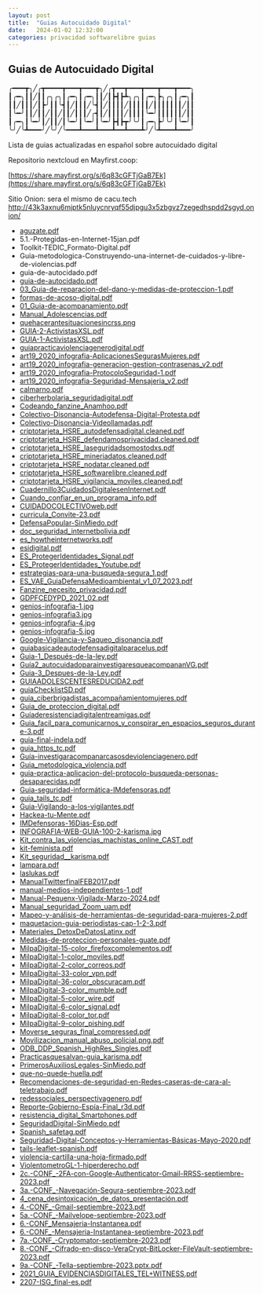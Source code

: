 ```yaml
---
layout: post
title:  "Guias Autocuidado Digital"
date:   2024-01-02 12:32:00
categories: privacidad softwarelibre guias
---
```

## Guias de Autocuidado Digital

╭━━━┳╮╱╭┳━━━━┳━━━┳━━━┳╮╱╭┳━━┳━━━┳━━━┳━━━┳━━━╮
┃╭━╮┃┃╱┃┃╭╮╭╮┃╭━╮┃╭━╮┃┃╱┃┣┫┣┻╮╭╮┃╭━╮┣╮╭╮┃╭━╮┃
┃┃╱┃┃┃╱┃┣╯┃┃╰┫┃╱┃┃┃╱╰┫┃╱┃┃┃┃╱┃┃┃┃┃╱┃┃┃┃┃┃┃╱┃┃
┃╰━╯┃┃╱┃┃╱┃┃╱┃┃╱┃┃┃╱╭┫┃╱┃┃┃┃╱┃┃┃┃╰━╯┃┃┃┃┃┃╱┃┃
┃╭━╮┃╰━╯┃╱┃┃╱┃╰━╯┃╰━╯┃╰━╯┣┫┣┳╯╰╯┃╭━╮┣╯╰╯┃╰━╯┃
╰╯╱╰┻━━━╯╱╰╯╱╰━━━┻━━━┻━━━┻━━┻━━━┻╯╱╰┻━━━┻━━━╯


Lista de guias actualizadas en español sobre autocuidado digital 

Repositorio nextcloud en Mayfirst.coop:

[https://share.mayfirst.org/s/6q83cGFTjGaB7Ek](https://share.mayfirst.org/s/6q83cGFTjGaB7Ek)

Sitio Onion: sera el mismo de cacu.tech http://43k3axnu6mjptk5nluycnryqf55djpgu3x5zbgvz7zegedhspdd2sgyd.onion/


* [aguzate.pdf](https://cacu.tech/guias/guias/aguzate.pdf)
* 5.1.-Protegidas-en-Internet-15jan.pdf
* Toolkit-TEDIC_Formato-Digital.pdf
* Guia-metodologica-Construyendo-una-internet-de-cuidados-y-libre-de-violencias.pdf
* guia-de-autocidado.pdf
* [guia-de-autocidado.pdf](https://cacu.tech/guias/guia-de-autocidado.pdf)
* [03_Guia-de-reparacion-del-dano-y-medidas-de-proteccion-1.pdf](https://cacu.tech/guias/03_Guia-de-reparacion-del-dano-y-medidas-de-proteccion-1.pdf)
* [formas-de-acoso-digital.pdf](https://cacu.tech/guias/formas-de-acoso-digital.pdf)
* [01_Guia-de-acompanamiento.pdf](https://cacu.tech/guias/01_Guia-de-acompanamiento.pdf)
* [Manual_Adolescencias.pdf](https://cacu.tech/guias/Manual_Adolescencias.pdf)
* [quehacerantesituacionesincrss.png](https://cacu.tech/guias/quehacerantesituacionesincrss.png)
* [GUIA-2-ActivistasXSL.pdf](https://cacu.tech/guias/GUIA-2-ActivistasXSL.pdf)
* [GUIA-1-ActivistasXSL.pdf](https://cacu.tech/guias/GUIA-1-ActivistasXSL.pdf)
* [guiapracticaviolenciagenerodigital.pdf](https://cacu.tech/guiapracticaviolenciagenerodigital.pdf)
* [art19_2020_infografia-AplicacionesSegurasMujeres.pdf](https://cacu.tech/guias/art19_2020_infografia-AplicacionesSegurasMujeres.pdf)
* [art19_2020_infografia-generacion-gestion-contrasenas_v2.pdf](https://cacu.tech/guias/art19_2020_infografia-generacion-gestion-contrasenas_v2.pdf)
* [art19_2020_infografia-ProtocoloSeguridad-1.pdf](https://cacu.tech/guias/art19_2020_infografia-ProtocoloSeguridad-1.pdf)
* [art19_2020_infografia-Seguridad-Mensajeria_v2.pdf](https://cacu.tech/guias/art19_2020_infografia-Seguridad-Mensajeria_v2.pdf)
* [calmarno.pdf](https://cacu.tech/guias/calmarno.pdf)
* [ciberherbolaria_seguridadigital.pdf](https://cacu.tech/guias/ciberherbolaria_seguridadigital.pdf)
* [Codeando_fanzine_Anamhoo.pdf](https://cacu.tech/guias/Codeando_fanzine_Anamhoo.pdf)
* [Colectivo-Disonancia-Autodefensa-Digital-Protesta.pdf](https://cacu.tech/guias/Colectivo-Disonancia-Autodefensa-Digital-Protesta.pdf)
* [Colectivo-Disonancia-Videollamadas.pdf](https://cacu.tech/guias/Colectivo-Disonancia-Videollamadas.pdf)
* [criptotarjeta_HSRE_autodefensadigital.cleaned.pdf](https://cacu.tech/guias/criptotarjeta_HSRE_autodefensadigital.cleaned.pdf)
* [criptotarjeta_HSRE_defendamosprivacidad.cleaned.pdf](https://cacu.tech/guias/criptotarjeta_HSRE_defendamosprivacidad.cleaned.pdf)
* [criptotarjeta_HSRE_laseguridadsomostodxs.pdf](https://cacu.tech/guias/criptotarjeta_HSRE_laseguridadsomostodxs.pdf)
* [criptotarjeta_HSRE_mineriadatos.cleaned.pdf](https://cacu.tech/guias/criptotarjeta_HSRE_mineriadatos.cleaned.pdf)
* [criptotarjeta_HSRE_nodatar.cleaned.pdf](https://cacu.tech/guias/criptotarjeta_HSRE_nodatar.cleaned.pdf)
* [criptotarjeta_HSRE_softwarelibre.cleaned.pdf](https://cacu.tech/guias/criptotarjeta_HSRE_softwarelibre.cleaned.pdf)
* [criptotarjeta_HSRE_vigilancia_moviles.cleaned.pdf](https://cacu.tech/guias/criptotarjeta_HSRE_vigilancia_moviles.cleaned.pdf)
* [Cuadernillo3CuidadosDigitalesenInternet.pdf](https://cacu.tech/guias/Cuadernillo3CuidadosDigitalesenInternet.pdf)
* [Cuando_confiar_en_un_programa_info.pdf](https://cacu.tech/guias/Cuando_confiar_en_un_programa_info.pdf)
* [CUIDADOCOLECTIVOweb.pdf](https://cacu.tech/guias/CUIDADOCOLECTIVOweb.pdf)
* [curricula_Convite-23.pdf](https://cacu.tech/guias/curricula_Convite-23.pdf)
* [DefensaPopular-SinMiedo.pdf](https://cacu.tech/guias/DefensaPopular-SinMiedo.pdf)
* [doc_seguridad_internetbolivia.pdf](https://cacu.tech/guias/doc_seguridad_internetbolivia.pdf)
* [es_howtheinternetworks.pdf](https://cacu.tech/guias/es_howtheinternetworks.pdf)
* [esidigital.pdf](https://cacu.tech/guias/esidigital.pdf)
* [ES_ProtegerIdentidades_Signal.pdf](https://cacu.tech/guias/ES_ProtegerIdentidades_Signal.pdf)
* [ES_ProtegerIdentidades_Youtube.pdf](https://cacu.tech/guias/ES_ProtegerIdentidades_Youtube.pdf)
* [estrategias-para-una-busqueda-segura_1.pdf](https://cacu.tech/guias/estrategias-para-una-busqueda-segura_1.pdf)
* [ES_VAE_GuiaDefensaMedioambiental_v1_07_2023.pdf](https://cacu.tech/guias/ES_VAE_GuiaDefensaMedioambiental_v1_07_2023.pdf)
* [Fanzine_necesito_privacidad.pdf](https://cacu.tech/guias/Fanzine_necesito_privacidad.pdf)
* [GDPFCEDYPD_2021_02.pdf](https://cacu.tech/guias/GDPFCEDYPD_2021_02.pdf)
* [genios-infografia-1.jpg](https://cacu.tech/guias/genios-infografia-1.jpg)
* [genios-infografia3.jpg](https://cacu.tech/guias/genios-infografia3.jpg)
* [genios-infografia-4.jpg](https://cacu.tech/guias/genios-infografia-4.jpg)
* [genios-infografia-5.jpg](https://cacu.tech/guias/genios-infografia-5.jpg)
* [Google-Vigilancia-y-Saqueo_disonancia.pdf](https://cacu.tech/guias/Google-Vigilancia-y-Saqueo_disonancia.pdf)
* [guiabasicadeautodefensadigitalparacelus.pdf](https://cacu.tech/guias/guiabasicadeautodefensadigitalparacelus.pdf)
* [Guia-1_Después-de-la-ley.pdf](https://cacu.tech/guias/Guia-1_Después-de-la-ley.pdf)
* [Guía2_autocuidadoparainvestigaresqueacompananVG.pdf](https://cacu.tech/guias/Guía2_autocuidadoparainvestigaresqueacompananVG.pdf)
* [Guia-3_Despues-de-la-Ley.pdf](https://cacu.tech/guias/Guia-3_Despues-de-la-Ley.pdf)
* [GUIAADOLESCENTESREDUCIDA2.pdf](https://cacu.tech/guias/GUIAADOLESCENTESREDUCIDA2.pdf)
* [guiaChecklistSD.pdf](https://cacu.tech/guias/guiaChecklistSD.pdf)
* [guia_ciberbrigadistas_acompañamientomujeres.pdf](https://cacu.tech/guias/guia_ciberbrigadistas_acompañamientomujeres.pdf)
* [Guia_de_proteccion_digital.pdf](https://cacu.tech/guias/Guia_de_proteccion_digital.pdf)
* [Guíaderesistenciadigitalentreamigas.pdf](https://cacu.tech/guias/Guíaderesistenciadigitalentreamigas.pdf)
* [Guia_facil_para_comunicarnos_y_conspirar_en_espacios_seguros_durante-3.pdf](https://cacu.tech/guias/Guia_facil_para_comunicarnos_y_conspirar_en_espacios_seguros_durante-3.pdf)
* [guia-final-indela.pdf](https://cacu.tech/guias/guia-final-indela.pdf)
* [guia_https_tc.pdf](https://cacu.tech/guias/guia_https_tc.pdf)
* [Guía-investigaracompanarcasosdeviolenciagenero.pdf](https://cacu.tech/guias/Guía-investigaracompanarcasosdeviolenciagenero.pdf)
* [Guia_metodologica_violencia.pdf](https://cacu.tech/guias/Guia_metodologica_violencia.pdf)
* [guia-practica-aplicacion-del-protocolo-busqueda-personas-desaparecidas.pdf](https://cacu.tech/guias/guia-practica-aplicacion-del-protocolo-busqueda-personas-desaparecidas.pdf)
* [Guia-seguridad-informática-IMdefensoras.pdf](https://cacu.tech/guias/Guia-seguridad-informática-IMdefensoras.pdf)
* [guia_tails_tc.pdf](https://cacu.tech/guias/guia_tails_tc.pdf)
* [Guia-Vigilando-a-los-vigilantes.pdf](https://cacu.tech/guias/Guia-Vigilando-a-los-vigilantes.pdf)
* [Hackea-tu-Mente.pdf](https://cacu.tech/guias/Hackea-tu-Mente.pdf)
* [IMDefensoras-16Dias-Esp.pdf](https://cacu.tech/guias/IMDefensoras-16Dias-Esp.pdf)
* [INFOGRAFIA-WEB-GUIA-100-2-karisma.jpg](https://cacu.tech/guias/INFOGRAFIA-WEB-GUIA-100-2-karisma.jpg)
* [Kit_contra_las_violencias_machistas_online_CAST.pdf](https://cacu.tech/guias/Kit_contra_las_violencias_machistas_online_CAST.pdf)
* [kit-feminista.pdf](https://cacu.tech/guias/kit-feminista.pdf)
* [Kit_seguridad__karisma.pdf](https://cacu.tech/guias/Kit_seguridad__karisma.pdf)
* [lampara.pdf](https://cacu.tech/guias/lampara.pdf)
* [laslukas.pdf](https://cacu.tech/guias/laslukas.pdf)
* [ManualTwitterfinalFEB2017.pdf](https://cacu.tech/ManualTwitterfinalFEB2017.pdf)
* [manual-medios-independientes-1.pdf](https://cacu.tech/guias/manual-medios-independientes-1.pdf)
* [Manual-Pequenx-Vigiladx-Marzo-2024.pdf](https://cacu.tech/guias/Manual-Pequenx-Vigiladx-Marzo-2024.pdf)
* [Manual_seguridad_Zoom_uam.pdf](https://cacu.tech/guias/Manual_seguridad_Zoom_uam.pdf)
* [Mapeo-y-análisis-de-herramientas-de-seguridad-para-mujeres-2.pdf](https://cacu.tech/guias/Mapeo-y-análisis-de-herramientas-de-seguridad-para-mujeres-2.pdf)
* [maquetacion-guia-periodistas-cap-1-2-3.pdf](https://cacu.tech/guias/maquetacion-guia-periodistas-cap-1-2-3.pdf)
* [Materiales_DetoxDeDatosLatinx.pdf](https://cacu.tech/guias/Materiales_DetoxDeDatosLatinx.pdf)
* [Medidas-de-proteccion-personales-guate.pdf](https://cacu.tech/guias/Medidas-de-proteccion-personales-guate.pdf)
* [MilpaDigital-15-color_firefoxcomplementos.pdf](https://cacu.tech/guias/MilpaDigital-15-color_firefoxcomplementos.pdf)
* [MilpaDigital-1-color_moviles.pdf](https://cacu.tech/guias/MilpaDigital-1-color_moviles.pdf)
* [MilpaDigital-2-color_correos.pdf](https://cacu.tech/guias/MilpaDigital-2-color_correos.pdf)
* [MilpaDigital-33-color_vpn.pdf](https://cacu.tech/guias/MilpaDigital-2-color_correos.pdf)
* [MilpaDigital-36-color_obscuracam.pdf](https://cacu.tech/guias/MilpaDigital-36-color_obscuracam.pdf)
* [MilpaDigital-3-color_mumble.pdf](https://cacu.tech/guias/MilpaDigital-3-color_mumble.pdf)
* [MilpaDigital-5-color_wire.pdf](https://cacu.tech/guias/MilpaDigital-5-color_wire.pdf)
* [MilpaDigital-6-color_signal.pdf](https://cacu.tech/guias/MilpaDigital-6-color_signal.pdf)
* [MilpaDigital-8-color_tor.pdf](https://cacu.tech/guias/MilpaDigital-8-color_tor.pdf)
* [MilpaDigital-9-color_pishing.pdf](https://cacu.tech/guias/MilpaDigital-9-color_pishing.pdf)
* [Moverse_seguras_final_compressed.pdf](https://cacu.tech/guias/Moverse_seguras_final_compressed.pdf)
* [Movilizacion_manual_abuso_policial.png.pdf](https://cacu.tech/guias/Movilizacion_manual_abuso_policial.png.pdf)
* [ODB_DDP_Spanish_HighRes_Singles.pdf](https://cacu.tech/guias/ODB_DDP_Spanish_HighRes_Singles.pdf)
* [Practicasquesalvan-guia_karisma.pdf](https://cacu.tech/guias/Practicasquesalvan-guia_karisma.pdf)
* [PrimerosAuxiliosLegales-SinMiedo.pdf](PrimerosAuxiliosLegales-SinMiedo.pdf)
* [que-no-quede-huella.pdf](https://cacu.tech/guias/que-no-quede-huella.pdf)
* [Recomendaciones-de-seguridad-en-Redes-caseras-de-cara-al-teletrabajo.pdf](https://cacu.tech/guias/Recomendaciones-de-seguridad-en-Redes-caseras-de-cara-al-teletrabajo.pdf)
* [redessociales_perspectivagenero.pdf](https://cacu.tech/guias/redessociales_perspectivagenero.pdf)
* [Reporte-Gobierno-Espía-Final_r3d.pdf](https://cacu.tech/guias/Reporte-Gobierno-Espía-Final_r3d.pdf)
* [resistencia_digital_Smartphones.pdf](https://cacu.tech/guias/resistencia_digital_Smartphones.pdf)
* [SeguridadDigital-SinMiedo.pdf](https://cacu.tech/SeguridadDigital-SinMiedo.pdf)
* [Spanish_safetag.pdf](https://cacu.tech/guias/Spanish_safetag.pdf)
* [Seguridad-Digital-Conceptos-y-Herramientas-Básicas-Mayo-2020.pdf](https://cacu.tech/Seguridad-Digital-Conceptos-y-Herramientas-Básicas-Mayo-2020.pdf)
* [tails-leaflet-spanish.pdf](https://cacu.tech/guias/tails-leaflet-spanish.pdf)
* [violencia-cartilla-una-hoja-firmado.pdf](https://cacu.tech/guias/violencia-cartilla-una-hoja-firmado.pdf)
* [ViolentometroGL-1-hiperderecho.pdf](https://cacu.tech/guias/ViolentometroGL-1-hiperderecho.pdf)
* [2c.-CONF_-2FA-con-Google-Authenticator-Gmail-RRSS-septiembre-2023.pdf](2c.-CONF_-2FA-con-Google-Authenticator-Gmail-RRSS-septiembre-2023.pdf)
* [3a.-CONF_-Navegación-Segura-septiembre-2023.pdf](https://cacu.tech/V3a.-CONF_-Navegación-Segura-septiembre-2023.pdf)
* [4_cena_desintoxicación_de_datos_presentación.pdf](https://cacu.tech/V4_cena_desintoxicación_de_datos_presentación.pdf)
* [4.-CONF_-Gmail-septiembre-2023.pdf](https://cacu.tech/V4.-CONF_-Gmail-septiembre-2023.pdf)
* [5a.-CONF_-Mailvelope-septiembre-2023.pdf](https://cacu.tech/V5a.-CONF_-Mailvelope-septiembre-2023.pdf)
* [6.-CONF_Mensajeria-Instantanea.pdf](https://cacu.tech/V6.-CONF_Mensajeria-Instantanea.pdf)
* [6.-CONF_-Mensajeria-Instantanea-septiembre-2023.pdf](https://cacu.tech/guias/6.-CONF_-Mensajeria-Instantanea-septiembre-2023.pdf)
* [7a.-CONF_-Cryptomator-septiembre-2023.pdf](https://cacu.tech/guias/7a.-CONF_-Cryptomator-septiembre-2023.pdf)
* [8.-CONF_-Cifrado-en-disco-VeraCrypt-BitLocker-FileVault-septiembre-2023.pdf](https://cacu.tech/guias/8.-CONF_-Cifrado-en-disco-VeraCrypt-BitLocker-FileVault-septiembre-2023.pdf)
* [9a.-CONF_-Tella-septiembre-2023.pptx.pdf](https://cacu.tech/guias/9a.-CONF_-Tella-septiembre-2023.pptx.pdf)
* [2021_GUIA_EVIDENCIASDIGITALES_TEL+WITNESS.pdf](https://cacu.tech/guias/2021_GUIA_EVIDENCIASDIGITALES_TEL+WITNESS.pdf)
* [2207-ISG_final-es.pdf](https://cacu.tech/guias/2207-ISG_final-es.pdf)
